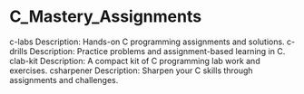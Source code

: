 # C_Mastery_Assignments
c-labs      Description: Hands-on C programming assignments and solutions.  c-drills      Description: Practice problems and assignment-based learning in C.  clab-kit      Description: A compact kit of C programming lab work and exercises.  csharpener      Description: Sharpen your C skills through assignments and challenges.
